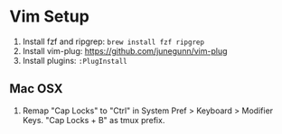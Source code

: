 # Vim Setup

1. Install fzf and ripgrep: `brew install fzf ripgrep`
2. Install vim-plug: https://github.com/junegunn/vim-plug
3. Install plugins: `:PlugInstall`

## Mac OSX

1. Remap "Cap Locks" to "Ctrl" in System Pref > Keyboard > Modifier Keys.
"Cap Locks + B" as tmux prefix.

